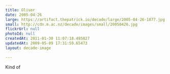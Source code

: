 ```yaml
---
title: Oliver
date: 2005-04-26
large: https://artifact.thepatrick.io/decade/large/2005-04-26-1877.jpg
small: http://cdn.m.ac.nz/decade/images/small/20050426.jpg
flickrUrl: null
photoId: null
createdAt: 2011-01-30 11:07:18.495827
updatedAt: 2009-05-09 17:31:59.65473
layout: decade-image

---
```

Kind of
